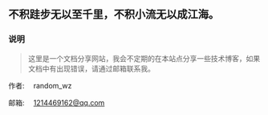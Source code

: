 ## 不积跬步无以至千里，不积小流无以成江海。



### 说明
> 这里是一个文档分享网站，我会不定期的在本站点分享一些技术博客，如果文档中有出现错误，请通过邮箱联系我。


作者: &emsp;random_wz

邮箱: &emsp;1214469162@qq.com